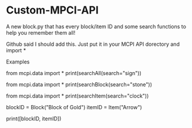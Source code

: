 # Custom-MPCI-API
A new block.py that has every block/item ID and some search functions to help you remember them all!

Github said I should add this.
Just put it in your MCPI API dorectory and import *

Examples

from mcpi.data import *
print(searchAll(search="sign"))

from mcpi.data import *
print(searchBlock(search="stone"))

from mcpi.data import *
print(searchItem(search="clock"))

blockID = Block("Block of Gold")
itemID = Item("Arrow")

print([blockID, itemID])
